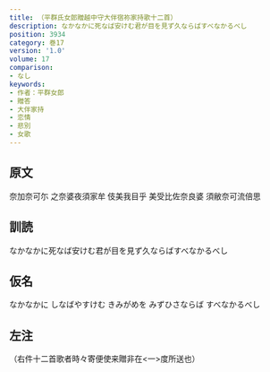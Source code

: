 ```yaml
---
title: （平群氏女郎贈越中守大伴宿祢家持歌十二首）
description: なかなかに死なば安けむ君が目を見ず久ならばすべなかるべし
position: 3934
category: 巻17
version: '1.0'
volume: 17
comparison:
- なし
keywords:
- 作者：平群女郎
- 贈答
- 大伴家持
- 恋情
- 悲別
- 女歌
---
```


## 原文

奈加奈可尓 之奈婆夜須家牟 伎美我目乎 美受比佐奈良婆 須敝奈可流倍思

## 訓読

なかなかに死なば安けむ君が目を見ず久ならばすべなかるべし

## 仮名

なかなかに しなばやすけむ きみがめを みずひさならば すべなかるべし

## 左注

（右件十二首歌者時々寄便使来贈非在<一>度所送也）
